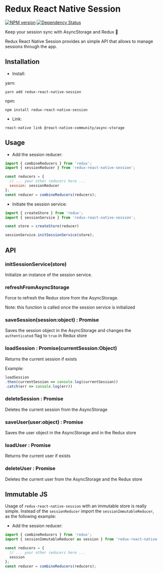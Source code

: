 # Redux React Native Session

[![NPM version](https://img.shields.io/npm/v/redux-react-native-session.svg?style=flat)](https://npmjs.org/package/redux-react-native-session)
[![Dependency Status](https://img.shields.io/david/bernabe9/redux-react-native-session.svg)](https://david-dm.org/bernabe9/redux-react-native-session)

Keep your session sync with AsyncStorage and Redux :key:

Redux React Native Session provides an simple API that allows to manage sessions through the app.

## Installation

* Install:

yarn:

`yarn add redux-react-native-session`

npm:

`npm install redux-react-native-session`

* Link:

`react-native link @react-native-community/async-storage`

## Usage

- Add the session reducer:
```javascript
import { combineReducers } from 'redux';
import { sessionReducer } from 'redux-react-native-session';

const reducers = {
  // ... your other reducers here ...
  session: sessionReducer
};
const reducer = combineReducers(reducers);
```
- Initiate the session service:
```javascript
import { createStore } from 'redux';
import { sessionService } from 'redux-react-native-session';

const store = createStore(reducer)

sessionService.initSessionService(store);
```

## API

### initSessionService(store)
Initialize an instance of the session service.

### refreshFromAsyncStorage
Force to refresh the Redux store from the AsyncStorage.

Note: this function is called once the session service is initialized

### saveSession(session:object) : Promise
Saves the session object in the AsyncStorage and changes the `authenticated` flag to `true` in Redux store

### loadSession : Promise(currentSession:Object)
Returns the current session if exists

Example:
```javascript
loadSession
.then(currentSession => console.log(currentSession))
.catch(err => console.log(err))
```

### deleteSession : Promise
Deletes the current session from the AsyncStorage

### saveUser(user:object) : Promise
Saves the user object in the AsyncStorage and in the Redux store

### loadUser : Promise
Returns the current user if exists

### deleteUser : Promise
Deletes the current user from the AsyncStorage and the Redux store

## Immutable JS
Usage of `redux-react-native-session` with an immutable store is really simple.
Instead of the `sessionReducer` import the `sessionImmutableReducer`, as the following example:

- Add the session reducer:
```javascript
import { combineReducers } from 'redux';
import { sessionImmutableReducer as session } from 'redux-react-native-session';

const reducers = {
  // ... your other reducers here ...
  session
};
const reducer = combineReducers(reducers);
```
